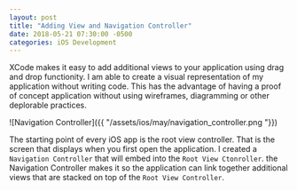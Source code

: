 ```yaml
---
layout: post
title: "Adding View and Navigation Controller"
date: 2018-05-21 07:30:00 -0500
categories: iOS Development 
---
```


XCode makes it easy to add additional views to your application using drag and drop functionity. I am able to create a visual representation of my application without writing code. This has the advantage of having a proof of concept application without using wireframes, diagramming or other deplorable practices.

![Navigation Controller]({{ "/assets/ios/may/navigation_controller.png "}}) 

The starting point of every iOS app is the root view controller. That is the screen that displays when you first open the application. I created a `Navigation Controller` that will embed into the `Root View Ctonroller`. the Navigation Controller makes it so the application can link together additional views that are stacked on top of the `Root View Controller`.  
